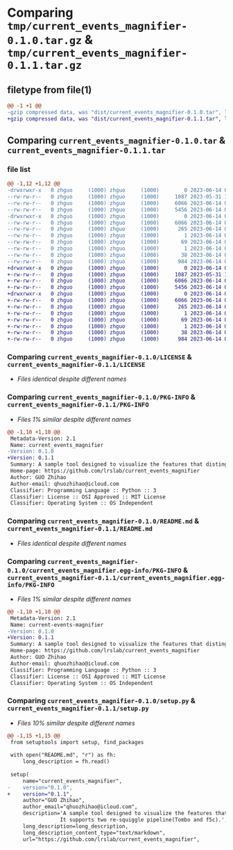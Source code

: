 # Comparing `tmp/current_events_magnifier-0.1.0.tar.gz` & `tmp/current_events_magnifier-0.1.1.tar.gz`

## filetype from file(1)

```diff
@@ -1 +1 @@
-gzip compressed data, was "dist/current_events_magnifier-0.1.0.tar", last modified: Wed Jun 14 08:59:40 2023, max compression
+gzip compressed data, was "dist/current_events_magnifier-0.1.1.tar", last modified: Wed Jun 14 09:06:23 2023, max compression
```

## Comparing `current_events_magnifier-0.1.0.tar` & `current_events_magnifier-0.1.1.tar`

### file list

```diff
@@ -1,12 +1,12 @@
-drwxrwxr-x   0 zhguo     (1000) zhguo     (1000)        0 2023-06-14 08:59:40.558520 current_events_magnifier-0.1.0/
--rw-rw-r--   0 zhguo     (1000) zhguo     (1000)     1087 2023-05-31 12:16:43.000000 current_events_magnifier-0.1.0/LICENSE
--rw-rw-r--   0 zhguo     (1000) zhguo     (1000)     6066 2023-06-14 08:59:40.558520 current_events_magnifier-0.1.0/PKG-INFO
--rw-rw-r--   0 zhguo     (1000) zhguo     (1000)     5456 2023-06-14 08:59:36.000000 current_events_magnifier-0.1.0/README.md
-drwxrwxr-x   0 zhguo     (1000) zhguo     (1000)        0 2023-06-14 08:59:40.558520 current_events_magnifier-0.1.0/current_events_magnifier.egg-info/
--rw-rw-r--   0 zhguo     (1000) zhguo     (1000)     6066 2023-06-14 08:59:40.000000 current_events_magnifier-0.1.0/current_events_magnifier.egg-info/PKG-INFO
--rw-rw-r--   0 zhguo     (1000) zhguo     (1000)      265 2023-06-14 08:59:40.000000 current_events_magnifier-0.1.0/current_events_magnifier.egg-info/SOURCES.txt
--rw-rw-r--   0 zhguo     (1000) zhguo     (1000)        1 2023-06-14 08:59:40.000000 current_events_magnifier-0.1.0/current_events_magnifier.egg-info/dependency_links.txt
--rw-rw-r--   0 zhguo     (1000) zhguo     (1000)       69 2023-06-14 08:59:40.000000 current_events_magnifier-0.1.0/current_events_magnifier.egg-info/requires.txt
--rw-rw-r--   0 zhguo     (1000) zhguo     (1000)        1 2023-06-14 08:59:40.000000 current_events_magnifier-0.1.0/current_events_magnifier.egg-info/top_level.txt
--rw-rw-r--   0 zhguo     (1000) zhguo     (1000)       38 2023-06-14 08:59:40.558520 current_events_magnifier-0.1.0/setup.cfg
--rw-rw-r--   0 zhguo     (1000) zhguo     (1000)      984 2023-06-14 08:52:28.000000 current_events_magnifier-0.1.0/setup.py
+drwxrwxr-x   0 zhguo     (1000) zhguo     (1000)        0 2023-06-14 09:06:23.937013 current_events_magnifier-0.1.1/
+-rw-rw-r--   0 zhguo     (1000) zhguo     (1000)     1087 2023-05-31 12:16:43.000000 current_events_magnifier-0.1.1/LICENSE
+-rw-rw-r--   0 zhguo     (1000) zhguo     (1000)     6066 2023-06-14 09:06:23.937013 current_events_magnifier-0.1.1/PKG-INFO
+-rw-rw-r--   0 zhguo     (1000) zhguo     (1000)     5456 2023-06-14 08:59:36.000000 current_events_magnifier-0.1.1/README.md
+drwxrwxr-x   0 zhguo     (1000) zhguo     (1000)        0 2023-06-14 09:06:23.937013 current_events_magnifier-0.1.1/current_events_magnifier.egg-info/
+-rw-rw-r--   0 zhguo     (1000) zhguo     (1000)     6066 2023-06-14 09:06:23.000000 current_events_magnifier-0.1.1/current_events_magnifier.egg-info/PKG-INFO
+-rw-rw-r--   0 zhguo     (1000) zhguo     (1000)      265 2023-06-14 09:06:23.000000 current_events_magnifier-0.1.1/current_events_magnifier.egg-info/SOURCES.txt
+-rw-rw-r--   0 zhguo     (1000) zhguo     (1000)        1 2023-06-14 09:06:23.000000 current_events_magnifier-0.1.1/current_events_magnifier.egg-info/dependency_links.txt
+-rw-rw-r--   0 zhguo     (1000) zhguo     (1000)       69 2023-06-14 09:06:23.000000 current_events_magnifier-0.1.1/current_events_magnifier.egg-info/requires.txt
+-rw-rw-r--   0 zhguo     (1000) zhguo     (1000)        1 2023-06-14 09:06:23.000000 current_events_magnifier-0.1.1/current_events_magnifier.egg-info/top_level.txt
+-rw-rw-r--   0 zhguo     (1000) zhguo     (1000)       38 2023-06-14 09:06:23.937013 current_events_magnifier-0.1.1/setup.cfg
+-rw-rw-r--   0 zhguo     (1000) zhguo     (1000)      984 2023-06-14 09:05:46.000000 current_events_magnifier-0.1.1/setup.py
```

### Comparing `current_events_magnifier-0.1.0/LICENSE` & `current_events_magnifier-0.1.1/LICENSE`

 * *Files identical despite different names*

### Comparing `current_events_magnifier-0.1.0/PKG-INFO` & `current_events_magnifier-0.1.1/PKG-INFO`

 * *Files 1% similar despite different names*

```diff
@@ -1,10 +1,10 @@
 Metadata-Version: 2.1
 Name: current_events_magnifier
-Version: 0.1.0
+Version: 0.1.1
 Summary: A sample tool designed to visualize the features that distinguish between two groups of ONT data at the site level.                It supports two re-squiggle pipeline(Tombo and f5c).
 Home-page: https://github.com/lrslab/current_events_magnifier
 Author: GUO Zhihao
 Author-email: qhuozhihao@icloud.com
 Classifier: Programming Language :: Python :: 3
 Classifier: License :: OSI Approved :: MIT License
 Classifier: Operating System :: OS Independent
```

### Comparing `current_events_magnifier-0.1.0/README.md` & `current_events_magnifier-0.1.1/README.md`

 * *Files identical despite different names*

### Comparing `current_events_magnifier-0.1.0/current_events_magnifier.egg-info/PKG-INFO` & `current_events_magnifier-0.1.1/current_events_magnifier.egg-info/PKG-INFO`

 * *Files 1% similar despite different names*

```diff
@@ -1,10 +1,10 @@
 Metadata-Version: 2.1
 Name: current-events-magnifier
-Version: 0.1.0
+Version: 0.1.1
 Summary: A sample tool designed to visualize the features that distinguish between two groups of ONT data at the site level.                It supports two re-squiggle pipeline(Tombo and f5c).
 Home-page: https://github.com/lrslab/current_events_magnifier
 Author: GUO Zhihao
 Author-email: qhuozhihao@icloud.com
 Classifier: Programming Language :: Python :: 3
 Classifier: License :: OSI Approved :: MIT License
 Classifier: Operating System :: OS Independent
```

### Comparing `current_events_magnifier-0.1.0/setup.py` & `current_events_magnifier-0.1.1/setup.py`

 * *Files 10% similar despite different names*

```diff
@@ -1,15 +1,15 @@
 from setuptools import setup, find_packages
 
 with open("README.md", "r") as fh:
     long_description = fh.read()
 
 setup(
     name="current_events_magnifier",
-    version="0.1.0",
+    version="0.1.1",
     author="GUO Zhihao",
     author_email="qhuozhihao@icloud.com",
     description='A sample tool designed to visualize the features that distinguish between two groups of ONT data at the site level.\
                 It supports two re-squiggle pipeline(Tombo and f5c).',
     long_description=long_description,
     long_description_content_type="text/markdown",
     url="https://github.com/lrslab/current_events_magnifier",
```

